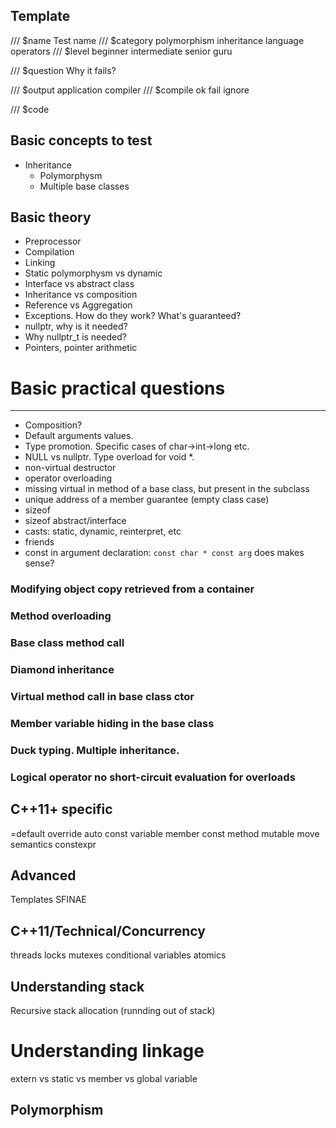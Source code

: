## Template
/// $name Test name
/// $category polymorphism inheritance language operators
/// $level beginner intermediate senior guru

/// $question Why it fails?

/// $output application compiler
/// $compile ok fail ignore

/// $code

## Basic concepts to test
* Inheritance
  * Polymorphysm 
  * Multiple base classes

## Basic theory
* Preprocessor
* Compilation
* Linking
* Static polymorphysm vs dynamic
* Interface vs abstract class
* Inheritance vs composition
* Reference vs Aggregation
* Exceptions. How do they work? What's guaranteed?
* nullptr, why is it needed?
* Why nullptr_t is needed?
* Pointers, pointer arithmetic


# Basic practical questions
---
* Composition?
* Default arguments values.
* Type promotion. Specific cases of char->int->long etc.
* NULL vs nullptr. Type overload for void *.
* non-virtual destructor
* operator overloading
* missing virtual in method of a base class, but present in the subclass
* unique address of a member guarantee (empty class case)
* sizeof
* sizeof abstract/interface
* casts: static, dynamic, reinterpret, etc
* friends
* const in argument declaration: `const char * const arg` does makes sense?


### Modifying object copy retrieved from a container
### Method overloading

### Base class method call
### Diamond inheritance
### Virtual method call in base class ctor
### Member variable hiding in the base class
### Duck typing. Multiple inheritance.

### Logical operator no short-circuit evaluation for overloads



## C++11+ specific
=default
override
auto
const variable member
const method
mutable
move semantics
constexpr

## Advanced
Templates
SFINAE


## C++11/Technical/Concurrency
threads
locks
mutexes
conditional variables
atomics

## Understanding stack
Recursive stack allocation (runnding out of stack)

# Understanding linkage
extern vs static vs member vs global variable


## Polymorphism

